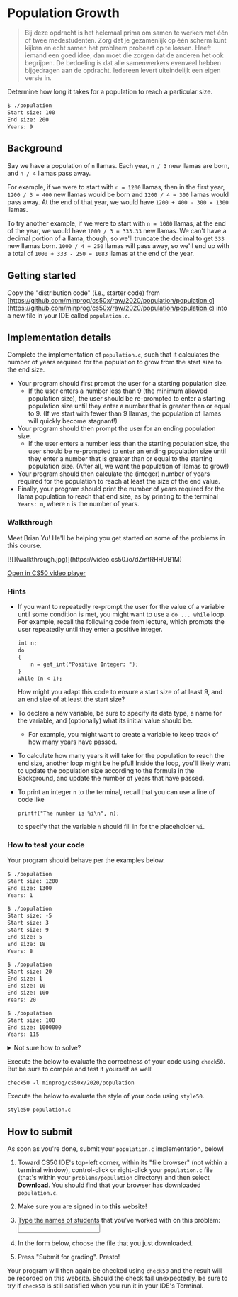 # Population Growth

> Bij deze opdracht is het helemaal prima om samen te werken met één of twee medestudenten. Zorg dat je gezamenlijk op één scherm kunt kijken en echt samen het probleem probeert op te lossen. Heeft iemand een goed idee, dan moet die zorgen dat de anderen het ook begrijpen. De bedoeling is dat alle samenwerkers evenveel hebben bijgedragen aan de opdracht. Iedereen levert uiteindelijk een eigen versie in.

Determine how long it takes for a population to reach a particular size.

    $ ./population
    Start size: 100
    End size: 200
    Years: 9


## Background

Say we have a population of `n` llamas. Each year, `n / 3` new llamas are born, and `n / 4` llamas pass away.

For example, if we were to start with `n = 1200` llamas, then in the first year, `1200 / 3 = 400` new llamas would be born and `1200 / 4 = 300` llamas would pass away. At the end of that year, we would have `1200 + 400 - 300 = 1300` llamas.

To try another example, if we were to start with `n = 1000` llamas, at the end of the year, we would have `1000 / 3 = 333.33` new llamas. We can't have a decimal portion of a llama, though, so we'll truncate the decimal to get `333` new llamas born. `1000 / 4 = 250` llamas will pass away, so we'll end up with a total of `1000 + 333 - 250 = 1083` llamas at the end of the year.


## Getting started

Copy the "distribution code" (i.e., starter code) from [https://github.com/minprog/cs50x/raw/2020/population/population.c](https://github.com/minprog/cs50x/raw/2020/population/population.c) into a new file in your IDE called `population.c`.


## Implementation details

Complete the implementation of `population.c`, such that it calculates the number of years required for the population to grow from the start size to the end size.

*   Your program should first prompt the user for a starting population size.
    *   If the user enters a number less than 9 (the minimum allowed population size), the user should be re-prompted to enter a starting population size until they enter a number that is greater than or equal to 9\. (If we start with fewer than 9 llamas, the population of llamas will quickly become stagnant!)
*   Your program should then prompt the user for an ending population size.
    *   If the user enters a number less than the starting population size, the user should be re-prompted to enter an ending population size until they enter a number that is greater than or equal to the starting population size. (After all, we want the population of llamas to grow!)
*   Your program should then calculate the (integer) number of years required for the population to reach at least the size of the end value.
*   Finally, your program should print the number of years required for the llama population to reach that end size, as by printing to the terminal `Years: n`, where `n` is the number of years.


### Walkthrough

Meet Brian Yu! He'll be helping you get started on some of the problems in this course.

<div markdown="1" class="extend">
[![](walkthrough.jpg)](https://video.cs50.io/dZmtRHHUB1M)
</div>

[Open in CS50 video player](https://video.cs50.io/dZmtRHHUB1M)


### Hints

*   If you want to repeatedly re-prompt the user for the value of a variable until some condition is met, you might want to use a `do ... while` loop. For example, recall the following code from lecture, which prompts the user repeatedly until they enter a positive integer.

        int n;
        do
        {
            n = get_int("Positive Integer: ");
        }
        while (n < 1);

    How might you adapt this code to ensure a start size of at least 9, and an end size of at least the start size?

*   To declare a new variable, be sure to specify its data type, a name for the variable, and (optionally) what its initial value should be.

    *   For example, you might want to create a variable to keep track of how many years have passed.

*   To calculate how many years it will take for the population to reach the end size, another loop might be helpful! Inside the loop, you'll likely want to update the population size according to the formula in the Background, and update the number of years that have passed.

*   To print an integer `n` to the terminal, recall that you can use a line of code like

        printf("The number is %i\n", n);

    to specify that the variable `n` should fill in for the placeholder `%i`.


### How to test your code

Your program should behave per the examples below.

~~~~
$ ./population
Start size: 1200
End size: 1300
Years: 1
~~~~

~~~~
$ ./population
Start size: -5
Start size: 3
Start size: 9
End size: 5
End size: 18
Years: 8
~~~~

~~~~
$ ./population
Start size: 20
End size: 1
End size: 10
End size: 100
Years: 20
~~~~

~~~~
$ ./population
Start size: 100
End size: 1000000
Years: 115
~~~~

<details markdown="1"><summary markdown="span">Not sure how to solve?</summary>

<div markdown="1" class="mx-n3 mx-sm-n4 mx-lg-n5">
[![](solving.jpg)](https://video.cs50.io/2CcqQnLbGOE)
</div>

[Open in CS50 video player](https://video.cs50.io/2CcqQnLbGOE)
</details>

Execute the below to evaluate the correctness of your code using `check50`. But be sure to compile and test it yourself as well!

    check50 -l minprog/cs50x/2020/population

Execute the below to evaluate the style of your code using `style50`.

    style50 population.c


## How to submit

As soon as you're done, submit your `population.c` implementation, below! 

1. Toward CS50 IDE's top-left corner, within its "file browser" (not within a terminal window), control-click or right-click your `population.c` file (that's within your `problems/population` directory) and then select **Download**. You should find that your browser has downloaded `population.c`.

2. Make sure you are signed in to **this** website!

3. Type the names of students that you've worked with on this problem: <input type="text" required>

4. In the form below, choose the file that you just downloaded.

5. Press "Submit for grading". Presto!

Your program will then again be checked using `check50` and the result will be recorded on this website. Should the check fail unexpectedly, be sure to try if `check50` is still satisfied when you run it in your IDE's Terminal.
